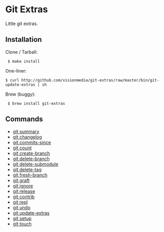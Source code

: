 
# Git Extras

 Little git extras.

## Installation

Clone / Tarball:

     $ make install

One-liner:

    $ curl http://github.com/visionmedia/git-extras/raw/master/bin/git-update-extras | sh

Brew (buggy):

     $ brew install git-extras

## Commands

 - [git summary](git-summary.1.html)
 - [git changelog](git-changelog.1.html)
 - [git commits-since](git-commits-since.1.html)
 - [git count](git-count.1.html)
 - [git create-branch](git-create-branch.1.html)
 - [git delete-branch](git-delete-branch.1.html)
 - [git delete-submodule](git-delete-submodule.1.html)
 - [git delete-tag](git-delete-tag.1.html)
 - [git fresh-branch](git-fresh-branch.1.html)
 - [git graft](git-graft.1.html)
 - [git ignore](git-ignore.1.html)
 - [git release](git-release.1.html)
 - [git contrib](git-contrib.1.html)
 - [git repl](git-repl.1.html)
 - [git undo](git-undo.1.html)
 - [git update-extras](git-update-extras.1.html)
 - [git setup](git-setup.1.html)
 - [git touch](git-touch.1.html)

